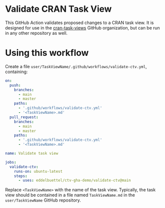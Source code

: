 # Validate CRAN Task View

This GitHub Action validates proposed changes to a CRAN task view. It is 
designed for use in the [cran-task-views](https://github.com/cran-task-views/)
GitHub organization, but can be run in any other repository as well.

# Using this workflow

Create a file `user/TaskViewName/.github/workflows/validate-ctv.yml`, 
containing:

```yml
on:
  push:
    branches:
      - main
      - master
    paths:
      - '.github/workflows/validate-ctv.yml'
      - '<TaskViewName>.md'
  pull_request:
    branches:
      - main
      - master
    paths:
      - '.github/workflows/validate-ctv.yml'
      - '<TaskViewName>.md'

name: Validate task view

jobs:
  validate-ctv:
    runs-on: ubuntu-latest
    steps:
      - uses: eddelbuettel/ctv-gha-demo/validate-ctv@main
```

Replace `<TaskViewName>` with the name of the task view. Typically, the task view
should be contained in a file named `TaskViewName.md` in the `user/TaskViewName`
GitHub repository.
